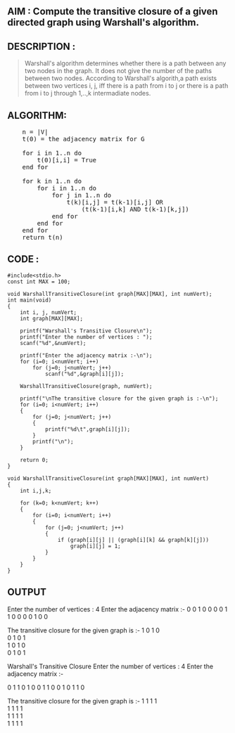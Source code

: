 ## AIM : Compute the transitive closure of a given directed graph using Warshall's algorithm.

## DESCRIPTION :
>Warshall's algorithm determines whether there is a path between any two nodes in the graph. It does not give the number of the paths between two nodes. 
According to Warshall's algorith,a path exists between two vertices i, j, iff there is a path from i to j or there is a path from i to j through 1,..,k intermadiate nodes.</pre>


## ALGORITHM:

<pre>    n = |V|
	t(0) = the adjacency matrix for G

	for i in 1..n do
		t(0)[i,i] = True
	end for

	for k in 1..n do
		for i in 1..n do
			for j in 1..n do
				t(k)[i,j] = t(k-1)[i,j] OR
					(t(k-1)[i,k] AND t(k-1)[k,j])
			end for
		end for
	end for
	return t(n)</pre>

## CODE :

	#include<stdio.h>
	const int MAX = 100;

	void WarshallTransitiveClosure(int graph[MAX][MAX], int numVert);
	int main(void)
	{
		int i, j, numVert;
		int graph[MAX][MAX];

		printf("Warshall's Transitive Closure\n");
		printf("Enter the number of vertices : ");
		scanf("%d",&numVert);

		printf("Enter the adjacency matrix :-\n");
		for (i=0; i<numVert; i++)
			for (j=0; j<numVert; j++)
				scanf("%d",&graph[i][j]);

		WarshallTransitiveClosure(graph, numVert);

		printf("\nThe transitive closure for the given graph is :-\n");
		for (i=0; i<numVert; i++)
		{
			for (j=0; j<numVert; j++)
			{
				printf("%d\t",graph[i][j]);
			}
			printf("\n");
		}

		return 0;
	}

	void WarshallTransitiveClosure(int graph[MAX][MAX], int numVert)
	{
		int i,j,k;

		for (k=0; k<numVert; k++)
		{
			for (i=0; i<numVert; i++)
			{
				for (j=0; j<numVert; j++)
				{
					if (graph[i][j] || (graph[i][k] && graph[k][j]))
						graph[i][j] = 1;
				}
			}
		}
	}

## OUTPUT
Enter the number of vertices : 4
Enter the adjacency matrix :-
0 0 1 0
0 0 0 1
1 0 0 0
0 1 0 0

The transitive closure for the given graph is :-
1	0	1	0	
0	1	0	1	
1	0	1	0	
0	1	0	1	


Warshall's Transitive Closure
Enter the number of vertices : 4
Enter the adjacency matrix :-

0 1 1 0
1 0 0 1
1 0 0 1
0 1 1 0

The transitive closure for the given graph is :-
1	1	1	1	
1	1	1	1	
1	1	1	1	
1	1	1	1 
